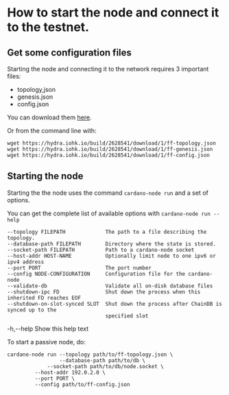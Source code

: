 # How to start the node and connect it to the testnet.

## Get some configuration files

Starting the node and connecting it to the network requires 3 important files: 

* topology,json
* genesis.json
* config.json

You can download them [here](https://hydra.iohk.io/job/Cardano/cardano-node/cardano-deployment/latest-finished/download/1/index.html).

Or from the command line with: 

    wget https://hydra.iohk.io/build/2628541/download/1/ff-topology.json
    wget https://hydra.iohk.io/build/2628541/download/1/ff-genesis.json
    wget https://hydra.iohk.io/build/2628541/download/1/ff-config.json
    

## Starting the node

Starting the the node uses the command `cardano-node run` and a set of options.
	
You can get the complete list of available options with `cardano-node run --help`  

	--topology FILEPATH             The path to a file describing the topology.
  	--database-path FILEPATH        Directory where the state is stored.
  	--socket-path FILEPATH          Path to a cardano-node socket
  	--host-addr HOST-NAME           Optionally limit node to one ipv6 or ipv4 address
  	--port PORT                     The port number
  	--config NODE-CONFIGURATION     Configuration file for the cardano-node
  	--validate-db                   Validate all on-disk database files
  	--shutdown-ipc FD               Shut down the process when this inherited FD reaches EOF
  	--shutdown-on-slot-synced SLOT  Shut down the process after ChainDB is synced up to the
  	                                specified slot
   -h,--help                       Show this help text
   
To start a passive node, do:

	cardano-node run --topology path/to/ff-topology.json \
	                 --database-path path/to/db \
  		       	 --socket-path path/to/db/node.socket \
			 --host-addr 192.0.2.0 \
			 --port PORT \
			 --config path/to/ff-config.json

